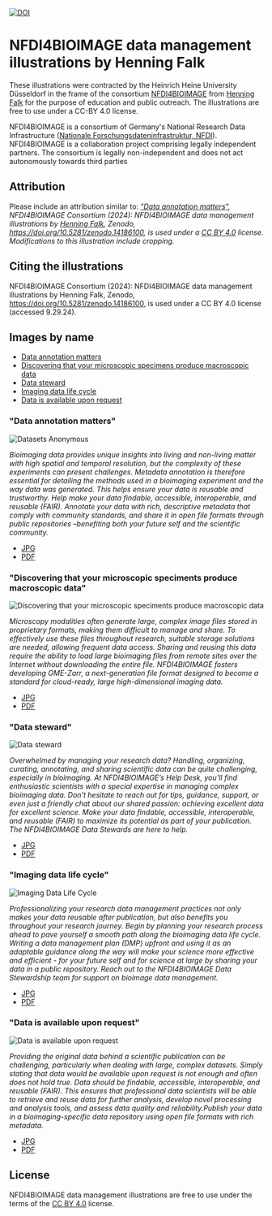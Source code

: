 [![DOI](https://zenodo.org/badge/DOI/10.5281/zenodo.14186100.svg)](https://doi.org/10.5281/zenodo.14186100)

# NFDI4BIOIMAGE data management illustrations by Henning Falk

These illustrations were contracted by the Heinrich Heine University Düsseldorf in the frame of the consortium [NFDI4BIOIMAGE](https://nfdi4bioimage.de) from [Henning Falk](http://falk-illustrations.de/) for the purpose of education and public outreach. The illustrations are free to use under a CC-BY 4.0 license.

NFDI4BIOIMAGE is a consortium of Germany's National Research Data Infrastructure ([Nationale Forschungsdateninfrastruktur, NFDI](https://nfdi.de)).
NFDI4BIOIMAGE is a collaboration project comprising legally independent partners. The consortium is legally non-independent and does not act autonomously towards third parties

## Attribution

Please include an attribution similar to:
*["Data annotation matters"](https://github.com/NFDI4BIOIMAGE/Postcards-2024/blob/main/DatasetsAnonymous.jpg), NFDI4BIOIMAGE Consortium (2024): NFDI4BIOIMAGE data management illustrations by [Henning Falk](http://falk-illustrations.de/), Zenodo, https://doi.org/10.5281/zenodo.14186100, is used under a [CC BY 4.0](https://creativecommons.org/licenses/by/4.0/) license. Modifications to this illustration include cropping.*

## Citing the illustrations

NFDI4BIOIMAGE Consortium (2024): NFDI4BIOIMAGE data management illustrations by Henning Falk, Zenodo, https://doi.org/10.5281/zenodo.14186100, is used under a CC BY 4.0 license (accessed 9.29.24).

## Images by name

- [Data annotation matters](#Data-annoation-matters)
- [Discovering that your microscopic specimens produce macroscopic data](#Discovering-that-your-microscopic-specimens-produce-macroscopic-data)
- [Data steward](#Data-steward)
- [Imaging data life cycle](#Image-data-life-cycle)
- [Data is available upon request](#Data-is-available-upon-request)


### "Data annotation matters"

![Datasets Anonymous](/DatasetsAnonymous.jpg)

*Bioimaging data provides unique insights into living and non-living matter with high spatial and temporal resolution, but the complexity of these experiments can present challenges. Metadata annotation is therefore essential for detailing the methods used in a bioimaging experiment and the way data was generated. This helps ensure your data is reusable and trustworthy. Help make your data findable, accessible, interoperable, and reusable (FAIR). Annotate your data with rich, descriptive metadata that comply with community standards, and share it in open file formats through public repositories –benefiting both your future self and the scientific community.*

* [JPG](/DatasetsAnonymous.jpg)
* [PDF](/DatasetsAnonymous.pdf)


### "Discovering that your microscopic speciments produce macroscopic data"

![Discovering that your microscopic speciments produce macroscopic data](/MacroscopicData.jpg)

*Microscopy modalities often generate large, complex image files stored in proprietary formats, making them difficult to manage and share. To effectively use these files throughout research, suitable storage solutions are needed, allowing frequent data access. Sharing and reusing this data require the ability to load large bioimaging files from remote sites over the Internet without downloading the entire file. NFDI4BIOIMAGE fosters developing OME-Zarr, a next-generation file format designed to become a standard for cloud-ready, large high-dimensional imaging data.*

* [JPG](/MacroscopicData.jpg)
* [PDF](/MacroscopicData.pdf)


### "Data steward"

![Data steward](/DataSteward.jpg)

*Overwhelmed by managing your research data? Handling, organizing, curating, annotating, and sharing scientific data can be quite challenging, especially in bioimaging. At NFDI4BIOIMAGE’s Help Desk, you’ll find enthusiastic scientists with a special expertise in managing complex bioimaging data. Don’t hesitate to reach out for tips, guidance, support, or even just a friendly chat about our shared passion: achieving excellent data for excellent science. Make your data findable, accessible, interoperable, and reusable (FAIR) to maximize its potential as part of your publication. The NFDI4BIOIMAGE Data Stewards are here to help.*

* [JPG](/DataSteward.jpg)
* [PDF](/DataSteward.pdf)


### "Imaging data life cycle"

![Imaging Data Life Cycle](/ImagingData_Lifecycle.jpg)

*Professionalizing your research data management practices not only makes your data reusable after publication, but also benefits you throughout your research journey. Begin by planning your research process ahead to pave yourself a smooth path along the bioimaging data life cycle. Writing a data management plan (DMP) upfront and using it as an adaptable guidance along the way will make your science more effective and efficient - for your future self and for science at large by sharing your data in a public repository. Reach out to the NFDI4BIOIMAGE Data Stewardship team for support on bioimage data management.*

* [JPG](/ImagingData_Lifecycle.jpg)
* [PDF](/ImagingData_Lifecycle.pdf)


### "Data is available upon request"

![Data is available upon request](/DataAvailableOnRequest.jpg)

*Providing the original data behind a scientific publication can be challenging, particularly when dealing with large, complex datasets. Simply stating that data would be available upon request is not enough and often does not hold true. Data should be findable, accessible, interoperable, and reusable (FAIR). This ensures that professional data scientists will be able to retrieve and reuse data for further analysis, develop novel processing and analysis tools, and assess data quality and reliability.Publish your data in a bioimaging-specific data repository using open file formats with rich metadata.*

* [JPG](/DataAvailableOnRequest.jpg)
* [PDF](/DataAvailableOnRequest.png)

## License

NFDI4BIOIMAGE data management illustrations are free to use under the terms of the [CC BY 4.0](https://creativecommons.org/licenses/by/4.0/) license.
